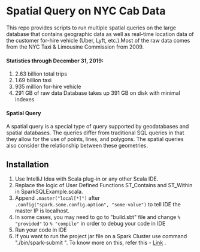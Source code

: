 # Spatial Query on NYC Cab Data
This repo provides scripts to run multiple spatial queries on the large database that contains geographic data as well as real-time location data of the customer for-hire vehicle (Uber, Lyft, etc.).Most of the raw data comes from the NYC Taxi & Limousine Commission from 2009.

#### Statistics through December 31, 2019:

1. 2.63 billion total trips
2. 1.69 billion taxi
3. 935 million for-hire vehicle
4. 291 GB of raw data
Database takes up 391 GB on disk with minimal indexes

#### Spatial Query 
A spatial query is a special type of query supported by geodatabases and spatial databases. The queries differ from traditional SQL queries in that they allow for the use of points, lines, and polygons. The spatial queries also consider the relationship between these geometries. 




## Installation

1. Use IntelliJ Idea with Scala plug-in or any other Scala IDE.
2. Replace the logic of User Defined Functions ST\_Contains and ST\_Within in SparkSQLExample.scala.
3. Append ```.master("local[*]")``` after ```.config("spark.some.config.option", "some-value")``` to tell IDE the master IP is localhost.
3. In some cases, you may need to go to "build.sbt" file and change ```% "provided"``` to ```% "compile"``` in order to debug your code in IDE
4. Run your code in IDE
5. If you want to run the project jar file on a  Spark Cluster use command "./bin/spark-submit <jar file name>".
To know more on this, refer this - [Link]( https://spark.apache.org/docs/latest/spark-standalone.html ) .
